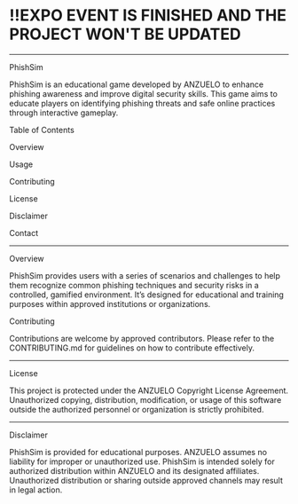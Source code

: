 # ‼️EXPO EVENT IS FINISHED AND THE PROJECT WON'T BE UPDATED

---

PhishSim

PhishSim is an educational game developed by ANZUELO to enhance phishing awareness and improve digital security skills. This game aims to educate players on identifying phishing threats and safe online practices through interactive gameplay.

Table of Contents

Overview

Usage

Contributing

License

Disclaimer

Contact



---

Overview

PhishSim provides users with a series of scenarios and challenges to help them recognize common phishing techniques and security risks in a controlled, gamified environment. It’s designed for educational and training purposes within approved institutions or organizations.

Contributing

Contributions are welcome by approved contributors. Please refer to the CONTRIBUTING.md for guidelines on how to contribute effectively.


---

License

This project is protected under the ANZUELO Copyright License Agreement. Unauthorized copying, distribution, modification, or usage of this software outside the authorized personnel or organization is strictly prohibited.


---

Disclaimer

PhishSim is provided for educational purposes. ANZUELO assumes no liability for improper or unauthorized use. PhishSim is intended solely for authorized distribution within ANZUELO and its designated affiliates. Unauthorized distribution or sharing outside approved channels may result in legal action.
